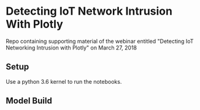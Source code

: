 # Detecting IoT Network Intrusion With Plotly

Repo containing supporting material of the webinar entitled "Detecting IoT Networking Intrusion with Plotly" on March 27, 2018

## Setup 

Use a python 3.6 kernel to run the notebooks. 

## Model Build 


